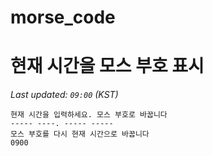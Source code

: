 # morse_code
# 현재 시간을 모스 부호 표시
<!-- MORSE_TIME_START -->
_Last updated: `09:00` (KST)_

```
현재 시간을 입력하세요. 모스 부호로 바꿉니다
----- ----. ----- -----
모스 부호를 다시 현재 시간으로 바꿉니다
0900
```
<!-- MORSE_TIME_END -->
